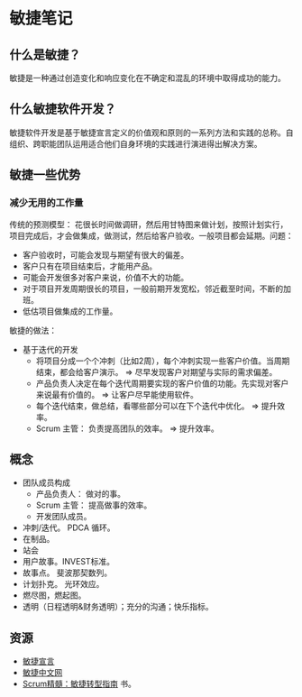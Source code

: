 # 敏捷笔记
## 什么是敏捷？
敏捷是一种通过创造变化和响应变化在不确定和混乱的环境中取得成功的能力。

## 什么敏捷软件开发？
敏捷软件开发是基于敏捷宣言定义的价值观和原则的一系列方法和实践的总称。自组织、跨职能团队运用适合他们自身环境的实践进行演进得出解决方案。

## 敏捷一些优势
### 减少无用的工作量
传统的预测模型： 花很长时间做调研，然后用甘特图来做计划，按照计划实行，项目完成后，才会做集成，做测试，然后给客户验收。一般项目都会延期。问题：
* 客户验收时，可能会发现与期望有很大的偏差。
* 客户只有在项目结束后，才能用产品。
* 可能会开发很多对客户来说，价值不大的功能。
* 对于项目开发周期很长的项目，一般前期开发宽松，邻近截至时间，不断的加班。
* 低估项目做集成的工作量。

敏捷的做法：
* 基于迭代的开发
  * 将项目分成一个个冲刺（比如2周），每个冲刺实现一些客户价值。当周期结束，都会给客户演示。 => 尽早发现客户对期望与实际的需求偏差。
  * 产品负责人决定在每个迭代周期要实现的客户价值的功能。先实现对客户来说最有价值的。 => 让客户尽早能使用软件。
  * 每个迭代结束，做总结，看哪些部分可以在下个迭代中优化。 => 提升效率。
  * Scrum 主管： 负责提高团队的效率。 => 提升效率。


## 概念
* 团队成员构成
  * 产品负责人： 做对的事。
  * Scrum 主管： 提高做事的效率。
  * 开发团队成员。 
* 冲刺/迭代。 PDCA 循环。
* 在制品。
* 站会
* 用户故事。INVEST标准。
* 故事点。 斐波那契数列。
* 计划扑克。 光环效应。
* 燃尽图，燃起图。
* 透明（日程透明&财务透明）；充分的沟通；快乐指标。

## 资源
* [敏捷宣言](http://agilemanifesto.org/iso/zhchs/manifesto.html)
* [敏捷中文网](http://www.scrumcn.com/agile/)
* [Scrum精髓：敏捷转型指南](https://item.jd.com/11462889.html) 书。

